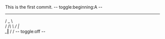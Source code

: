 This is the first commit.
-- toggle:beginning:A --
   _____   
  /  _  \  
 /  /_\  \ 
/    |    \
\____|__  /
        \/ 
 -- toggle:off --